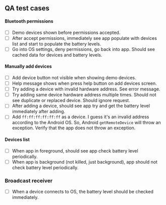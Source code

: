 ## QA test cases 

#### Bluetooth permissions 
- [ ] Demo devices shown before permissions accepted. 
- [ ] After accept permissions, immediately see app populate with devices list and start to populate the battery levels. 
- [ ] Go into OS settings, deny permissions, go back into app. Should see cached data for devices and battery levels. 

#### Manually add devices 
- [ ] Add device button not visible when showing demo devices.
- [ ] Help message shows when press help button on add devices screen. 
- [ ] Try adding a device with invalid hardware address. See error message. 
- [ ] Try adding same device hardware address multiple times. Should not see duplicate or replaced device. Should ignore request. 
- [ ] After adding a device, should see app try and get the battery level immediately after adding. 
- [ ] Add `ff:ff:ff:ff:ff:ff` as a device. I guess it's an invalid address according to the Android OS. So, Android `getRemoteDevice` will throw an exception. Verify that the app does not throw an exception. 

#### Devices list 
- [ ] When app in foreground, should see app check battery level periodically. 
- [ ] When app is background (not killed, just background), app should not check battery level periodically. 

### Broadcast receiver 
- [ ] When a device connects to OS, the battery level should be checked immediately. 